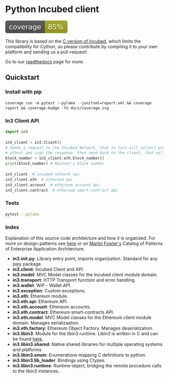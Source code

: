 # Python Incubed client
![coverage badge](docs/coverage.svg)

This library is based on the [C version of Incubed](http://github.com/slockit/in3-c), which limits the compatibility for Cython, so please contribute by compiling it to your own platform and sending us a pull-request!

Go to our [readthedocs](https://in3.readthedocs.io/) page for more.

## Quickstart

### Install with pip 
 
```shell script
coverage run -m pytest --pylama --junitxml=report.xml && coverage report && coverage-badge -fo docs/coverage.svg
```

### In3 Client API

```python
import in3

in3_client = in3.Client()
# Sends a request to the Incubed Network, that in turn will collect proofs from the Ethereum client, 
# attest and sign the response, then send back to the client, that will verify signatures and proofs. 
block_number = in3_client.eth.block_number()
print(block_number) # Mainnet's block number

in3_client  # incubed network api 
in3_client.eth  # ethereum api
in3_client.account  # ethereum account api
in3_client.contract  # ethereum smart-contract api
```

### Tests
```bash
pytest --pylama
```

### Index
Explanation of this source code architecture and how it is organized. For more on design-patterns see [here](http://geekswithblogs.net/joycsharp/archive/2012/02/19/design-patterns-for-model.aspx) or on [Martin Fowler's](https://martinfowler.com/eaaCatalog/) Catalog of Patterns of Enterprise Application Architecture.

- **in3.__init__.py**: Library entry point, imports organization. Standard for any pipy package.
- **in3.client**: Incubed Client and API.
- **in3.model**: MVC Model classes for the Incubed client module domain.
- **in3.transport**: HTTP Transport function and error handling.
- **in3.wallet**: WiP - Wallet API.
- **in3.exception**: Custom exceptions. 
- **in3.eth**: Ethereum module.
- **in3.eth.api**: Ethereum API.
- **in3.eth.account**: Ethereum accounts.
- **in3.eth.contract**: Ethereum smart-contracts API.
- **in3.eth.model**: MVC Model classes for the Ethereum client module domain. Manages serializaation.
- **in3.eth.factory**: Ethereum Object Factory. Manages deserialization.
- **in3.libin3**: Module for the libin3 runtime. Libin3 is written in C and can be found [here](https://github.com/slockit/in3-c).
- **in3.libin3.shared**: Native shared libraries for multiple operating systems and platforms.
- **in3.libin3.enum**: Enumerations mapping C definitions to python.
- **in3.libin3.lib_loader**: Bindings using Ctypes.
- **in3.libin3.runtime**: Runtime object, bridging the remote procedure calls to the libin3 instances. 

